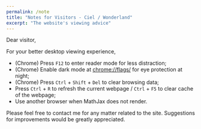 ```yaml
---
permalink: /note
title: "Notes for Visitors - Ciel / Wonderland"
excerpt: "The website's viewing advice"
---
```


Dear visitor,

For your better desktop viewing experience, 

- (Chrome) Press `F12` to enter reader mode for less distraction;
- (Chrome) Enable dark mode at [chrome://flags/](chrome://flags/) for eye protection at night;
- (Chrome) Press `Ctrl` + `Shift` + `Del` to clear browsing data;
- Press `Ctrl` + `R` to refresh the current webpage / `Ctrl` + `F5` to clear cache of the webpage;
- Use another browser when MathJax does not render.

Please feel free to contact me for any matter related to the site. Suggestions for improvements would be greatly appreciated.

